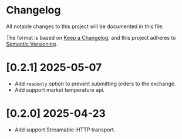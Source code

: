 # Changelog
All notable changes to this project will be documented in this file.

The format is based on [Keep a Changelog](https://keepachangelog.com/en/1.0.0/),
and this project adheres to [Semantic Versioning](https://semver.org/spec/v2.0.0.html).

# [0.2.1] 2025-05-07

- Add `readonly` option to prevent submitting orders to the exchange.
- Add support market temperature api.

# [0.2.0] 2025-04-23

- Add support Streamable-HTTP transport.
